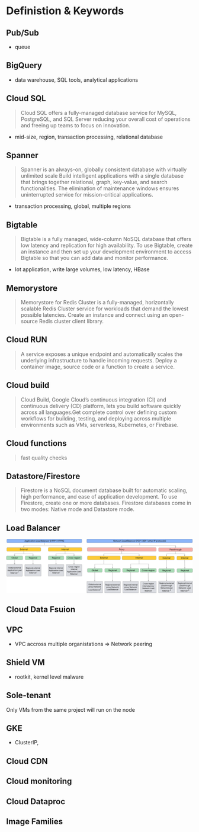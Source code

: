 # Definistion & Keywords

## Pub/Sub

- queue

## BigQuery

- data warehouse, SQL tools, analytical applications

## Cloud SQL

> Cloud SQL offers a fully-managed database service for MySQL, PostgreSQL, and SQL Server
reducing your overall cost of operations and freeing up teams to focus on innovation.

- mid-size, region, transaction processing, relational database

## Spanner

> Spanner is an always-on, globally consistent database with virtually unlimited scale
Build intelligent applications with a single database that brings together relational, graph, key-value, and search functionalities.
The elimination of maintenance windows ensures uninterrupted service for mission-critical applications.

- transaction processing, global, multiple regions

## Bigtable

> Bigtable is a fully managed, wide-column NoSQL database that offers low latency and replication for high availability.
To use Bigtable, create an instance and then set up your development environment to access Bigtable so that you can add data and monitor performance.

- Iot application, write large volumes, low latency, HBase

## Memorystore

> Memorystore for Redis Cluster is a fully-managed, horizontally scalable Redis Cluster service for workloads that demand the lowest possible latencies. Create an instance and connect using an open-source Redis cluster client library.

## Cloud RUN

> A service exposes a unique endpoint and automatically scales the underlying infrastructure to handle incoming requests.
Deploy a container image, source code or a function to create a service.

## Cloud build

> Cloud Build, Google Cloud’s continuous integration (CI) and continuous delivery (CD) platform, lets you build software quickly across all languages.Get complete control over defining custom workflows for building, testing, and deploying across multiple environments such as VMs, serverless, Kubernetes, or Firebase.

## Cloud functions

> fast quality checks

## Datastore/Firestore

> Firestore is a NoSQL document database built for automatic scaling, high performance, and ease of application development.
To use Firestore, create one or more databases. Firestore databases come in two modes: Native mode and Datastore mode.

## Load Balancer

![Load Balancer](/images/lb-product-tree.svg)

## Cloud Data Fsuion

## VPC

- VPC accross multiple organistations => Network peering

## Shield VM

- rootkit, kernel level malware

## Sole-tenant

Only VMs from the same project will run on the node

## GKE

- ClusterIP,

## Cloud CDN

## Cloud monitoring

## Cloud Dataproc

## Image Families
